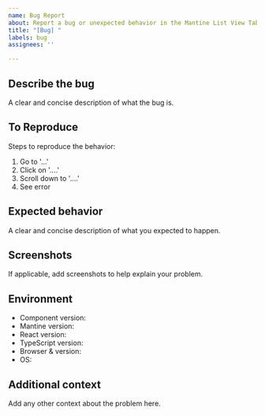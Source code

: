 ```yaml
---
name: Bug Report
about: Report a bug or unexpected behavior in the Mantine List View Table component
title: "[Bug] "
labels: bug
assignees: ''

---
```


## Describe the bug

A clear and concise description of what the bug is.

## To Reproduce

Steps to reproduce the behavior:
1. Go to '...'
2. Click on '....'
3. Scroll down to '....'
4. See error

## Expected behavior

A clear and concise description of what you expected to happen.

## Screenshots

If applicable, add screenshots to help explain your problem.

## Environment

- Component version:
- Mantine version:
- React version:
- TypeScript version:
- Browser & version:
- OS:

## Additional context

Add any other context about the problem here.
